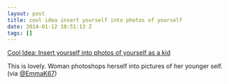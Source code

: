 ```yaml
---
layout: post
title: cool idea insert yourself into photos of yourself
date: 2014-01-12 10:51:13 Z
tags: []
---
```

[Cool Idea: Insert yourself into photos of yourself as a kid](http://www.viralnova.com/time-traveling-photographer/)

This is lovely. Woman photoshops herself into pictures of her younger self.  
(via [@EmmaK67](https://twitter.com/emmak67/status/422144388861423616))
